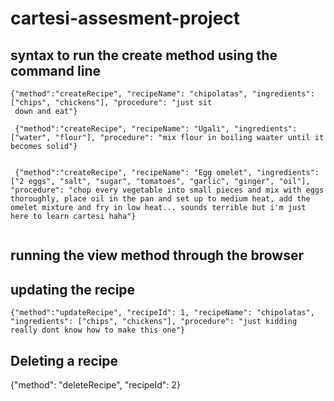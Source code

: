 # cartesi-assesment-project

## syntax to run the create method using the command line

```
{"method":"createRecipe", "recipeName": "chipolatas", "ingredients": ["chips", "chickens"], "procedure": "just sit
 down and eat"}

 {"method":"createRecipe", "recipeName": "Ugali", "ingredients": ["water", "flour"], "procedure": "mix flour in boiling waater until it becomes solid"}


 {"method":"createRecipe", "recipeName": "Egg omelet", "ingredients": ["2 eggs", "salt", "sugar", "tomatoes", "garlic", "ginger", "oil"], "procedure": "chop every vegetable into small pieces and mix with eggs thoroughly, place oil in the pan and set up to medium heat, add the omelet mixture and fry in low heat... sounds terrible but i'm just here to learn cartesi haha"}


```

## running the view method through the browser

## updating the recipe

```
{"method":"updateRecipe", "recipeId": 1, "recipeName": "chipolatas", "ingredients": ["chips", "chickens"], "procedure": "just kidding really dont know how to make this one"}
```

## Deleting a recipe

{"method": "deleteRecipe", "recipeId": 2}
